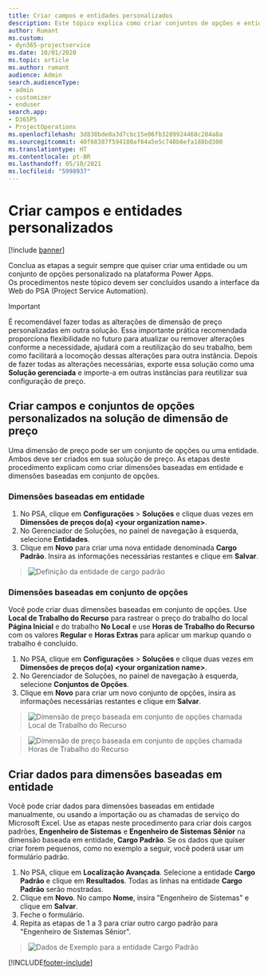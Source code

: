 ```yaml
---
title: Criar campos e entidades personalizados
description: Este tópico explica como criar conjuntos de opções e entidades em sua própria solução na plataforma Power Apps.
author: Rumant
ms.custom:
- dyn365-projectservice
ms.date: 10/01/2020
ms.topic: article
ms.author: rumant
audience: Admin
search.audienceType:
- admin
- customizer
- enduser
search.app:
- D365PS
- ProjectOperations
ms.openlocfilehash: 3d838bde8a3d7cbc15e06fb3289924468c284a8a
ms.sourcegitcommit: 40f68387f594180af64a5e5c748b6efa188bd300
ms.translationtype: HT
ms.contentlocale: pt-BR
ms.lasthandoff: 05/10/2021
ms.locfileid: "5998937"
---
```

# <a name="create-custom-fields-and-entities"></a>Criar campos e entidades personalizados 

[!include [banner](../includes/psa-now-project-operations.md)]

Conclua as etapas a seguir sempre que quiser criar uma entidade ou um conjunto de opções personalizado na plataforma Power Apps.  
Os procedimentos neste tópico devem ser concluídos usando a interface da Web do PSA (Project Service Automation).

> [!IMPORTANT]
> É recomendável fazer todas as alterações de dimensão de preço personalizadas em outra solução. Essa importante prática recomendada proporciona flexibilidade no futuro para atualizar ou remover alterações conforme a necessidade, ajudará com a reutilização do seu trabalho, bem como facilitará a locomoção dessas alterações para outra instância. Depois de fazer todas as alterações necessárias, exporte essa solução como uma **Solução gerenciada** e importe-a em outras instâncias para reutilizar sua configuração de preço.

  
## <a name="create-custom-fields-and-option-sets-in-the-pricing-dimension-solution"></a>Criar campos e conjuntos de opções personalizados na solução de dimensão de preço

Uma dimensão de preço pode ser um conjunto de opções ou uma entidade. Ambos deve ser criados em sua solução de preço. As etapas deste procedimento explicam como criar dimensões baseadas em entidade e dimensões baseadas em conjunto de opções.

### <a name="entity-based-dimensions"></a>Dimensões baseadas em entidade

1. No PSA, clique em **Configurações** > **Soluções** e clique duas vezes em **Dimensões de preços do(a) \<your organization name>**.
2. No Gerenciador de Soluções, no painel de navegação à esquerda, selecione **Entidades**.
3. Clique em **Novo** para criar uma nova entidade denominada **Cargo Padrão**. Insira as informações necessárias restantes e clique em **Salvar**.

> ![Definição da entidade de cargo padrão](media/Standard-Title-entity-definition.png)


### <a name="option-set-based-dimensions"></a>Dimensões baseadas em conjunto de opções 
Você pode criar duas dimensões baseadas em conjunto de opções. Use **Local de Trabalho do Recurso** para rastrear o preço do trabalho do local **Página Inicial** e do trabalho **No Local** e use **Horas de Trabalho do Recurso** com os valores **Regular** e **Horas Extras** para aplicar um markup quando o trabalho é concluído.


1. No PSA, clique em **Configurações** > **Soluções** e clique duas vezes em **Dimensões de preços do(a) \<your organization name>**. 
2. No Gerenciador de Soluções, no painel de navegação à esquerda, selecione **Conjuntos de Opções**. 
3. Clique em **Novo** para criar um novo conjunto de opções, insira as informações necessárias restantes e clique em **Salvar**.

> ![Dimensão de preço baseada em conjunto de opções chamada Local de Trabalho do Recurso ](media/Option-set-PD-called-Resource-Work-Location.png)

> ![Dimensão de preço baseada em conjunto de opções chamada Horas de Trabalho do Recurso ](media/Option-set-PD-called-Resource-Work-Hours.PNG)


## <a name="create-data-for-entity-based-dimensions"></a>Criar dados para dimensões baseadas em entidade

Você pode criar dados para dimensões baseadas em entidade manualmente, ou usando a importação ou as chamadas de serviço do Microsoft Excel. Use as etapas neste procedimento para criar dois cargos padrões, **Engenheiro de Sistemas** e **Engenheiro de Sistemas Sênior** na dimensão baseada em entidade, **Cargo Padrão**. Se os dados que quiser criar forem pequenos, como no exemplo a seguir, você poderá usar um formulário padrão.

1. No PSA, clique em **Localização Avançada**. Selecione a entidade **Cargo Padrão** e clique em **Resultados**. Todas as linhas na entidade **Cargo Padrão** serão mostradas.
2. Clique em **Novo**. No campo **Nome**, insira "Engenheiro de Sistemas" e clique em **Salvar**.
3. Feche o formulário. 
4. Repita as etapas de 1 a 3 para criar outro cargo padrão para "Engenheiro de Sistemas Sênior".

> ![Dados de Exemplo para a entidade Cargo Padrão ](media/ST-data.png)




[!INCLUDE[footer-include](../includes/footer-banner.md)]